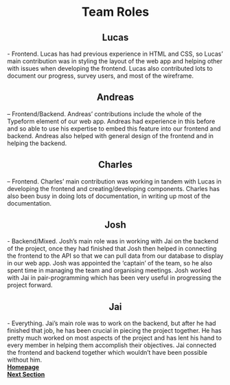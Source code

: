 <h1 align="center">Team Roles</h1>

<h2 align="center"> <b> Lucas </b> </h2>
- Frontend. Lucas has had previous experience in HTML and CSS, so Lucas’ main contribution was in styling the layout of 
the web app and helping other with issues when developing the frontend. Lucas also contributed lots to document our progress, 
survey users, and most of the wireframe.</p>

<h2 align="center"> <b> Andreas </b> </h2>
– Frontend/Backend. Andreas’ contributions include the whole of the Typeform element of our web app. Andreas had 
experience in this before and so able to use his expertise to embed this feature into our frontend and backend. Andreas also 
helped with general design of the frontend and in helping the backend.

<h2 align="center"> <b> Charles </b> </h2>
– Frontend. Charles’ main contribution was working in tandem with Lucas in developing the frontend and 
creating/developing components. Charles has also been busy in doing lots of documentation, in writing up most of the 
documentation.

<h2 align="center"> <b> Josh </b> </h2>
- Backend/Mixed. Josh’s main role was in working with Jai on the backend of the project, once they had finished that Josh 
then helped in connecting the frontend to the API so that we can pull data from our database to display in our web app. Josh 
was appointed the ‘captain’ of the team, so he also spent time in managing the team and organising meetings. Josh worked with 
Jai in pair-programming which has been very useful in progressing the project forward.

<h2 align="center"> <b> Jai </b> </h2>
- Everything. Jai’s main role was to work on the backend, but after he had finished that job, he has been crucial in 
piecing the project together. He has pretty much worked on most aspects of the project and has lent his hand to every member 
in helping them accomplish their objectives. Jai connected the frontend and backend together which wouldn’t have been possible 
without him.

<br>
<a href="https://github.com/JaiRanchod/Desk-10-Software-Engineering-Group-Project">
<b>Homepage</b></a>
<br>
<a href="https://github.com/JaiRanchod/Desk-10-Software-Engineering-Group-Project/blob/main/Documentation%20Notes/Meeting%20Notes%20and%20Sprint%20Documentation.md">
<b>Next Section</b></a>


